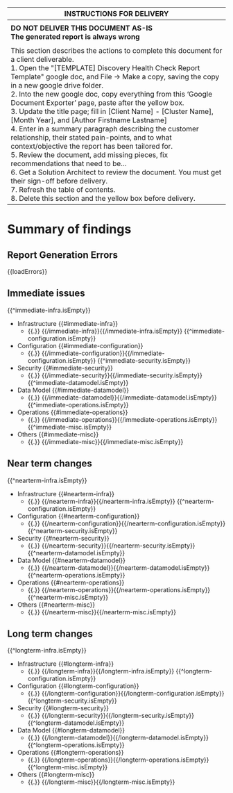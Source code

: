 

| **INSTRUCTIONS FOR DELIVERY**                                                                                                                                    |
|------------------------------------------------------------------------------------------------------------------------------------------------------------------|
|                                                                                                                                                                  |
| **DO NOT DELIVER THIS DOCUMENT AS-IS** <br/> **The generated report is always wrong**                                              |
|                                                                                                                                                                  |
| This section describes the actions to complete this document for a client deliverable. <br/> 1.  Open the "[TEMPLATE] Discovery Health Check Report Template" google doc, and File -> Make a copy, saving the copy in a new google drive folder. <br/> 2.  Into the new google doc, copy everything from this ‘Google Document Exporter’ page, paste after the yellow box. <br/> 3.  Update the title page; fill in \[Client Name\] - \[Cluster Name\], \[Month Year\], and \[Author Firstname Lastname\] <br/> 4.  Enter in a summary paragraph describing the customer relationship, their stated pain-points, and to what context/objective the report has been tailored for. <br/> 5.  Review the document, add missing pieces, fix recommendations that need to be…  <br/> 6.  Get a Solution Architect to review the document. You must get their sign-off before delivery. <br/> 7.  Refresh the table of contents.  <br/> 8.  Delete this section and the yellow box before delivery.                                                                                                      |



# Summary of findings

## Report Generation Errors
{{loadErrors}}

## Immediate issues

{{^immediate-infra.isEmpty}}
* Infrastructure
{{#immediate-infra}}
  * {{.}}
{{/immediate-infra}}{{/immediate-infra.isEmpty}}
{{^immediate-configuration.isEmpty}}
* Configuration
{{#immediate-configuration}}
  * {{.}} 
{{/immediate-configuration}}{{/immediate-configuration.isEmpty}}
{{^immediate-security.isEmpty}}
* Security
{{#immediate-security}}
  * {{.}}
{{/immediate-security}}{{/immediate-security.isEmpty}}
{{^immediate-datamodel.isEmpty}}
* Data Model
{{#immediate-datamodel}}
  * {{.}} 
{{/immediate-datamodel}}{{/immediate-datamodel.isEmpty}}
{{^immediate-operations.isEmpty}}
* Operations
{{#immediate-operations}}
  * {{.}}
{{/immediate-operations}}{{/immediate-operations.isEmpty}}
{{^immediate-misc.isEmpty}}
* Others
  {{#immediate-misc}}
  * {{.}}
{{/immediate-misc}}{{/immediate-misc.isEmpty}}

## Near term changes 

{{^nearterm-infra.isEmpty}}
* Infrastructure
  {{#nearterm-infra}}
  * {{.}}
{{/nearterm-infra}}{{/nearterm-infra.isEmpty}}
{{^nearterm-configuration.isEmpty}}
* Configuration
  {{#nearterm-configuration}}
  * {{.}}
{{/nearterm-configuration}}{{/nearterm-configuration.isEmpty}}
{{^nearterm-security.isEmpty}}
* Security
  {{#nearterm-security}}
  * {{.}}
{{/nearterm-security}}{{/nearterm-security.isEmpty}}
{{^nearterm-datamodel.isEmpty}}
* Data Model
  {{#nearterm-datamodel}}
  * {{.}}
{{/nearterm-datamodel}}{{/nearterm-datamodel.isEmpty}}
{{^nearterm-operations.isEmpty}}
* Operations
  {{#nearterm-operations}}
  * {{.}}
{{/nearterm-operations}}{{/nearterm-operations.isEmpty}}
{{^nearterm-misc.isEmpty}}
* Others
  {{#nearterm-misc}}
  * {{.}}
{{/nearterm-misc}}{{/nearterm-misc.isEmpty}}


## Long term changes 

{{^longterm-infra.isEmpty}}
* Infrastructure
  {{#longterm-infra}}
  * {{.}}
{{/longterm-infra}}{{/longterm-infra.isEmpty}}
{{^longterm-configuration.isEmpty}}
* Configuration
  {{#longterm-configuration}}
  * {{.}}
{{/longterm-configuration}}{{/longterm-configuration.isEmpty}}
{{^longterm-security.isEmpty}}
* Security
  {{#longterm-security}}
  * {{.}}
{{/longterm-security}}{{/longterm-security.isEmpty}}
{{^longterm-datamodel.isEmpty}}
* Data Model
  {{#longterm-datamodel}}
  * {{.}}
{{/longterm-datamodel}}{{/longterm-datamodel.isEmpty}}
{{^longterm-operations.isEmpty}}
* Operations
  {{#longterm-operations}}
  * {{.}}
{{/longterm-operations}}{{/longterm-operations.isEmpty}}
{{^longterm-misc.isEmpty}}
* Others
  {{#longterm-misc}}
  * {{.}}
{{/longterm-misc}}{{/longterm-misc.isEmpty}}
